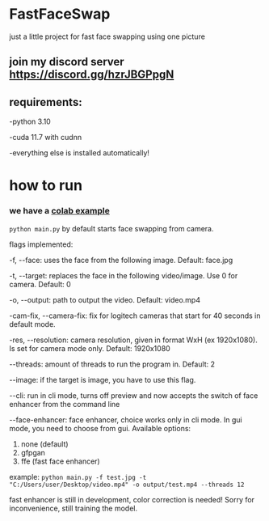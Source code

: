 # FastFaceSwap
just a little project for fast face swapping using one picture
## join my discord server https://discord.gg/hzrJBGPpgN
## requirements:
-python 3.10

-cuda 11.7 with cudnn

-everything else is installed automatically!

# how to run

### we have a [colab example](https://colab.research.google.com/github/RichardErkhov/FastFaceSwap/blob/main/colab_example.ipynb)

```python main.py``` by default starts face swapping from camera.

flags implemented:

-f, --face: uses the face from the following image. Default: face.jpg

-t, --target: replaces the face in the following video/image. Use 0 for camera. Default: 0

-o, --output: path to output the video. Default: video.mp4

-cam-fix, --camera-fix: fix for logitech cameras that start for 40 seconds in default mode. 

-res, --resolution: camera resolution, given in format WxH (ex 1920x1080). Is set for camera mode only. Default: 1920x1080

--threads: amount of threads to run the program in. Default: 2

--image: if the target is image, you have to use this flag. 

--cli: run in cli mode, turns off preview and now accepts the switch of face enhancer from the command line

--face-enhancer: face enhancer, choice works only in cli mode. In gui mode, you need to choose from gui. Available options:

1) none (default)
2) gfpgan
3) ffe (fast face enhancer)

example:
``` python main.py -f test.jpg -t "C:/Users/user/Desktop/video.mp4" -o output/test.mp4 --threads 12 ```


fast enhancer is still in development, color correction is needed! Sorry for inconvenience, still training the model.
